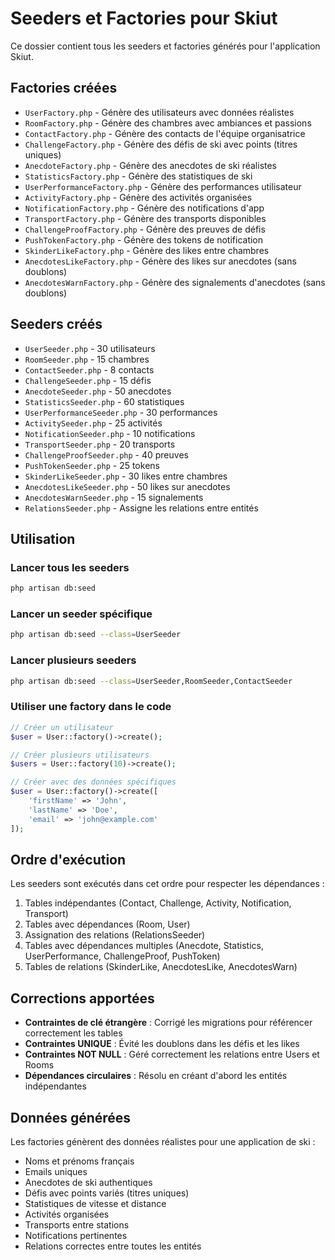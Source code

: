 # Seeders et Factories pour Skiut

Ce dossier contient tous les seeders et factories générés pour l'application Skiut.

## Factories créées

- `UserFactory.php` - Génère des utilisateurs avec données réalistes
- `RoomFactory.php` - Génère des chambres avec ambiances et passions
- `ContactFactory.php` - Génère des contacts de l'équipe organisatrice
- `ChallengeFactory.php` - Génère des défis de ski avec points (titres uniques)
- `AnecdoteFactory.php` - Génère des anecdotes de ski réalistes
- `StatisticsFactory.php` - Génère des statistiques de ski
- `UserPerformanceFactory.php` - Génère des performances utilisateur
- `ActivityFactory.php` - Génère des activités organisées
- `NotificationFactory.php` - Génère des notifications d'app
- `TransportFactory.php` - Génère des transports disponibles
- `ChallengeProofFactory.php` - Génère des preuves de défis
- `PushTokenFactory.php` - Génère des tokens de notification
- `SkinderLikeFactory.php` - Génère des likes entre chambres
- `AnecdotesLikeFactory.php` - Génère des likes sur anecdotes (sans doublons)
- `AnecdotesWarnFactory.php` - Génère des signalements d'anecdotes (sans doublons)

## Seeders créés

- `UserSeeder.php` - 30 utilisateurs
- `RoomSeeder.php` - 15 chambres
- `ContactSeeder.php` - 8 contacts
- `ChallengeSeeder.php` - 15 défis
- `AnecdoteSeeder.php` - 50 anecdotes
- `StatisticsSeeder.php` - 60 statistiques
- `UserPerformanceSeeder.php` - 30 performances
- `ActivitySeeder.php` - 25 activités
- `NotificationSeeder.php` - 10 notifications
- `TransportSeeder.php` - 20 transports
- `ChallengeProofSeeder.php` - 40 preuves
- `PushTokenSeeder.php` - 25 tokens
- `SkinderLikeSeeder.php` - 30 likes entre chambres
- `AnecdotesLikeSeeder.php` - 50 likes sur anecdotes
- `AnecdotesWarnSeeder.php` - 15 signalements
- `RelationsSeeder.php` - Assigne les relations entre entités

## Utilisation

### Lancer tous les seeders
```bash
php artisan db:seed
```

### Lancer un seeder spécifique
```bash
php artisan db:seed --class=UserSeeder
```

### Lancer plusieurs seeders
```bash
php artisan db:seed --class=UserSeeder,RoomSeeder,ContactSeeder
```

### Utiliser une factory dans le code
```php
// Créer un utilisateur
$user = User::factory()->create();

// Créer plusieurs utilisateurs
$users = User::factory(10)->create();

// Créer avec des données spécifiques
$user = User::factory()->create([
    'firstName' => 'John',
    'lastName' => 'Doe',
    'email' => 'john@example.com'
]);
```

## Ordre d'exécution

Les seeders sont exécutés dans cet ordre pour respecter les dépendances :

1. Tables indépendantes (Contact, Challenge, Activity, Notification, Transport)
2. Tables avec dépendances (Room, User)
3. Assignation des relations (RelationsSeeder)
4. Tables avec dépendances multiples (Anecdote, Statistics, UserPerformance, ChallengeProof, PushToken)
5. Tables de relations (SkinderLike, AnecdotesLike, AnecdotesWarn)

## Corrections apportées

- **Contraintes de clé étrangère** : Corrigé les migrations pour référencer correctement les tables
- **Contraintes UNIQUE** : Évité les doublons dans les défis et les likes
- **Contraintes NOT NULL** : Géré correctement les relations entre Users et Rooms
- **Dépendances circulaires** : Résolu en créant d'abord les entités indépendantes

## Données générées

Les factories génèrent des données réalistes pour une application de ski :
- Noms et prénoms français
- Emails uniques
- Anecdotes de ski authentiques
- Défis avec points variés (titres uniques)
- Statistiques de vitesse et distance
- Activités organisées
- Transports entre stations
- Notifications pertinentes
- Relations correctes entre toutes les entités 